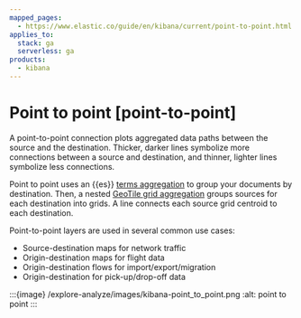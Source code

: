 ```yaml
---
mapped_pages:
  - https://www.elastic.co/guide/en/kibana/current/point-to-point.html
applies_to:
  stack: ga
  serverless: ga
products:
  - kibana
---
```


# Point to point [point-to-point]

A point-to-point connection plots aggregated data paths between the source and the destination. Thicker, darker lines symbolize more connections between a source and destination, and thinner, lighter lines symbolize less connections.

Point to point uses an {{es}} [terms aggregation](elasticsearch://reference/aggregations/search-aggregations-bucket-terms-aggregation.md) to group your documents by destination. Then, a nested [GeoTile grid aggregation](elasticsearch://reference/aggregations/search-aggregations-bucket-geotilegrid-aggregation.md) groups sources for each destination into grids. A line connects each source grid centroid to each destination.

Point-to-point layers are used in several common use cases:

* Source-destination maps for network traffic
* Origin-destination maps for flight data
* Origin-destination flows for import/export/migration
* Origin-destination for pick-up/drop-off data

:::{image} /explore-analyze/images/kibana-point_to_point.png
:alt: point to point
:::

